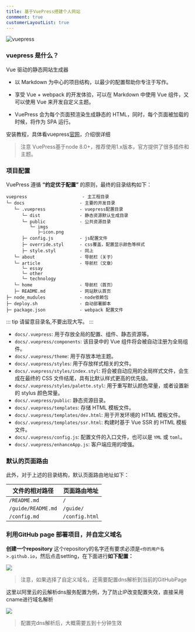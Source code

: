 ```yaml
---
title: 基于VuePress搭建个人网站
conmment: true
customerLayoutList: true
---
```

![vuepress](https://cdn.star59.top/bg/20190311/MsuzAuH4CpIA.png)

### vuepress 是什么？

Vue 驱动的静态网站生成器

- 以 Markdown 为中心的项目结构，以最少的配置帮助你专注于写作。

- 享受 Vue + webpack 的开发体验，可以在 Markdown 中使用 Vue 组件，又可以使用 Vue 来开发自定义主题。

- VuePress 会为每个页面预渲染生成静态的 HTML，同时，每个页面被加载的时候，将作为 SPA 运行。

安装教程，具体看vuepress[官网](https://v1.vuepress.vuejs.org/zh/)，介绍很详细

> 注意 VuePress基于node 8.0+，推荐使用1.x版本，官方提供了很多插件和主题。

### 项目配置

VuePress 遵循 **“约定优于配置”** 的原则，最终的目录结构如下：

```
vuepress                     - 主工程目录
└─ docs                     - 主要的开发目录
   └─ .vuepress             - vuepress配置目录
      └─ dist               - 静态资源默认生成目录
      └─ public             - 公共资源目录
         └─ imgs
            ├─icon.png
      ├─ config.js          - js配置文件
      ├─ override.styl      - css覆盖，配置显示颜色等样式
      ├─ style.styl         - 同上
   └─ about                 - 导航栏（关于）
   └─ article               - 导航栏（文章）
      └─ essay
      └─ other
      └─ technology
   └─ home                  - 导航栏（首页）
   ├─ README.md             - 网站默认首页
├─ node_mudules             - node依赖包
├─ deploy.sh                - 自动部署脚本
├─ package.json             - webpack 配置文件
```

::: tip
请留意目录名,不要出现大写。
:::

- `docs/.vuepress`: 用于存放全局的配置、组件、静态资源等。
- `docs/.vuepress/components`: 该目录中的 Vue 组件将会被自动注册为全局组件。
- `docs/.vuepress/theme`: 用于存放本地主题。
- `docs/.vuepress/styles`: 用于存放样式相关的文件。
- `docs/.vuepress/styles/index.styl`: 将会被自动应用的全局样式文件，会生成在最终的 CSS 文件结尾，具有比默认样式更高的优先级。
- `docs/.vuepress/styles/palette.styl`: 用于重写默认颜色常量，或者设置新的 stylus 颜色常量。
- `docs/.vuepress/public`: 静态资源目录。
- `docs/.vuepress/templates`: 存储 HTML 模板文件。
- `docs/.vuepress/templates/dev.html`: 用于开发环境的 HTML 模板文件。
- `docs/.vuepress/templates/ssr.html`: 构建时基于 Vue SSR 的 HTML 模板文件。
- `docs/.vuepress/config.js`: 配置文件的入口文件，也可以是 `YML` 或 `toml`。
- `docs/.vuepress/enhanceApp.js`: 客户端应用的增强。

### 默认的页面路由

此外，对于上述的目录结构，默认页面路由地址如下：

| 文件的相对路径     | 页面路由地址   |
| ------------------ | -------------- |
| `/README.md`       | `/`            |
| `/guide/README.md` | `/guide/`      |
| `/config.md`       | `/config.html` |

### 利用GitHub page 部署项目，并自定义域名

**创建一个repository** 这个repository的名字还有要求必须是`<你的用户名>.github.io`，然后点击setting，在下面进行**如下配置：**

![](https://cdn.star59.top/bg/20190311/I5NTz5MP3bO3.png)

> 注意，如果选择了自定义域名，还需要配置dns解析到当前的GitHubPage

这里以阿里云的云解析dns服务配置为例，为了防止IP改变配置失效，直接采用cname进行域名解析

![](https://cdn.star59.top/bg/20190311/kvMjI1qatdv6.png)

> 配置完dns解析后，大概需要五到十分钟生效

